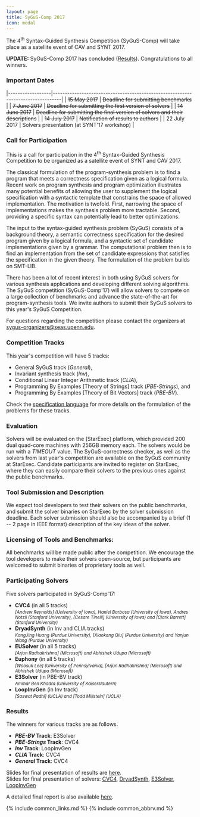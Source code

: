 ```yaml
---
layout: page
title: SyGuS-Comp 2017
icon: medal
---
```


The 4<sup>th</sup> Syntax-Guided Synthesis Competition (SyGuS-Comp)
will take place as a satellite event of CAV and SYNT 2017.

**UPDATE:**
SyGuS-Comp 2017 has concluded ([Results](#results)).
Congratulations to all winners.


### Important Dates

<div class="dates" markdown="1">

|------------------|---------------------------------------------------------------------------------|
| ~~15 May 2017~~  | ~~Deadline for submitting benchmarks~~                                          |
| ~~7 June 2017~~  | ~~Deadline for submitting the first version of solvers~~                        |
| ~~14 June 2017~~ | ~~Deadline for submitting the final version of solvers and their descriptions~~ |
| ~~14 July 2017~~ | ~~Notification of results to authors~~                                          |
| 22 July 2017     | Solvers presentation (at SYNT'17 workshop)                                      |

</div>


### Call for Participation

This is a call for participation in the 4<sup>th</sup> Syntax-Guided Synthesis Competition
to be organized as a satellite event of SYNT and CAV 2017.

The classical formulation of the program-synthesis problem is to find a program
that meets a correctness specification given as a logical formula.
Recent work on program synthesis and program optimization illustrates many
potential benefits of allowing the user to supplement the logical specification
with a syntactic template that constrains the space of allowed implementation.
The motivation is twofold.
First, narrowing the space of implementations makes the synthesis problem more tractable.
Second, providing a specific syntax can potentially lead to better optimizations.

The input to the syntax-guided synthesis problem (SyGuS) consists of a background theory,
a semantic correctness specification for the desired program given by a logical formula,
and a syntactic set of candidate implementations given by a grammar.
The computational problem then is to find an implementation from the set of candidate expressions
that satisfies the specification in the given theory.
The formulation of the problem builds on SMT-LIB.

There has been a lot of recent interest in both using SyGuS solvers for various synthesis applications
and developing different solving algorithms.
The SyGuS competition (SyGuS-Comp'17) will allow solvers to compete on a large collection of benchmarks
and advance the state-of-the-art for program-synthesis tools.
We invite authors to submit their SyGuS solvers to this year's SyGuS Competition.

For questions regarding the competition please contact the organizers at <sygus-organizers@seas.upenn.edu>.


### Competition Tracks

This year's competition will have 5 tracks:
<br>
- General SyGuS track (_General_),
- Invariant synthesis track (_Inv_),
- Conditional Linear Integer Arithmetic track (_CLIA_),
- Programming By Examples [Theory of Strings] track (_PBE-Strings_), and
- Programming By Examples [Theory of Bit Vectors] track (_PBE-BV_).

Check the [specification language](/language_1.0) for more details
on the formulation of the problems for these tracks.


### Evaluation

Solvers will be evaluated on the [StarExec] platform,
which provided 200 dual quad-core machines with 256GB memory each.
The solvers would be run with a _TIMEOUT_ value.
The SyGuS-correctness checker, as well as the solvers from last year's competition
are available on the SyGuS community at StarExec.
Candidate participants are invited to register on StarExec,
where they can easily compare their solvers to the previous ones against the public benchmarks.


### Tool Submission and Description

We expect tool developers to test their solvers on the public benchmarks,
and submit the solver binaries on StarExec by the solver submission deadline.
Each solver submission should also be accompanied by a brief (1 -- 2 page in IEEE format)
description of the key ideas of the solver.


### Licensing of Tools and Benchmarks:

All benchmarks will be made public after the competition.
We encourage the tool developers to make their solvers open-source,
but participants are welcomed to submit binaries of proprietary tools as well.


### Participating Solvers

Five solvers participated in SyGuS-Comp'17:
- **CVC4** (in all 5 tracks) <br>
  <small><em>
    [Andrew Reynolds] (University of Iowa), Haniel Barbosa (University of Iowa),
    Andres Notzli (Stanford University), [Cesare Tinelli] (University of Iowa)
    and [Clark Barrett] (Stanford University)
  </em></small>
- **DryadSynth** (in Inv and CLIA tracks) <br>
  <small><em>
    KangJing Huang (Purdue University), [Xiaokang Qiu] (Purdue University)
    and Yanjun Wang (Purdue University)
  </em></small>
- **EUSolver** (in all 5 tracks) <br>
  <small><em>
    [Arjun Radhakrishna] (Microsoft) and Abhishek Udupa (Microsoft)
  </em></small>
- **Euphony** (in all 5 tracks) <br>
  <small><em>
    [Woosuk Lee] (University of Pennsylvania), [Arjun Radhakrishna] (Microsoft) and Abhishek Udupa (Microsoft)
  </em></small>
- **E3Solver** (in PBE-BV track) <br>
  <small><em>
    Ammar Ben Khadra (University of Kaiserslautern)
  </em></small>
- **LoopInvGen** (in Inv track) <br>
  <small><em>
    [Saswat Padhi] (UCLA) and [Todd Millstein] (UCLA)
  </em></small>


### Results

The winners for various tracks are as follows.

- **_PBE-BV_ Track**: E3Solver
- **_PBE-Strings_ Track**: CVC4
- **_Inv_ Track**: LoopInvGen
- **_CLIA_ Track**: CVC4
- **_General_ Track**: CVC4

Slides for final presentation of results are [here](results-slides.pdf).
<br>
Slides for final presentation of solvers:
[CVC4](CVC4.pptx),
[DryadSynth](DryadSynth.pdf),
[E3Solver](E3Solver.pdf),
[LoopInvGen](LoopInvGen.pdf)

A detailed final report is also available [here](publication.pdf).

{% include common_links.md %}
{% include common_abbrv.md %}
